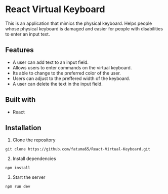 # React Virtual Keyboard

This is an application that mimics the physical keyboard. Helps people whose physical keyboard is damaged and easier for people with disabilities to enter an input text.

## Features

- A user can add text to an input field.
- Allows users to enter commands on the virtual keyboard.
- Its able to change to the preferred color of the user.
- Users can adjust to the preffered width of the keyboard.
- A user can delete the text in the input field.

## Built with
- React

## Installation 

1. Clone the repository

```
git clone https://github.com/fatuma65/React-Virtual-Keyboard.git
```

2. Install dependencies

```
npm install
```

3. Start the server

```
npm run dev
```
